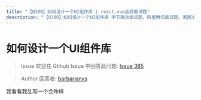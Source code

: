 ```yaml
---
title: "【Q380】如何设计一个UI组件库 | react,vue高频面试题"
description: "【Q380】如何设计一个UI组件库 字节跳动面试题、阿里腾讯面试题、美团小米面试题。"
---
```


# 如何设计一个UI组件库

> Issue
> 欢迎在 Gtihub Issue 中回答此问题: [Issue 385](https://github.com/shfshanyue/Daily-Question/issues/385)

> Author
> 回答者: [barbarianxs](https://github.com/barbarianxs)

我看看我乱写一个会咋样
